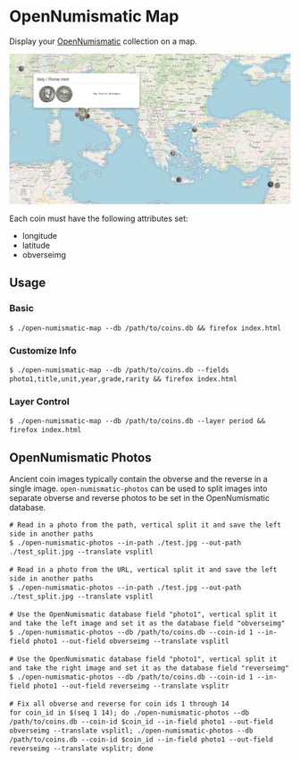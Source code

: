# OpenNumismatic Map

Display your [OpenNumismatic](https://github.com/OpenNumismat) collection on a map.

![Example](./img/example.png "Example")

Each coin must have the following attributes set:

- longitude
- latitude
- obverseimg

## Usage

### Basic

```
$ ./open-numismatic-map --db /path/to/coins.db && firefox index.html 
```

### Customize Info

```
$ ./open-numismatic-map --db /path/to/coins.db --fields photo1,title,unit,year,grade,rarity && firefox index.html
```

### Layer Control

```
$ ./open-numismatic-map --db /path/to/coins.db --layer period && firefox index.html
```

## OpenNumismatic Photos

Ancient coin images typically contain the obverse and the reverse in a single image. `open-numismatic-photos` can be used to split images into separate obverse and reverse photos to be set in the OpenNumismatic database.

```
# Read in a photo from the path, vertical split it and save the left side in another paths 
$ ./open-numismatic-photos --in-path ./test.jpg --out-path ./test_split.jpg --translate vsplitl

# Read in a photo from the URL, vertical split it and save the left side in another paths 
$ ./open-numismatic-photos --in-path ./test.jpg --out-path ./test_split.jpg --translate vsplitl

# Use the OpenNumismatic database field "photo1", vertical split it and take the left image and set it as the database field "obverseimg"
$ ./open-numismatic-photos --db /path/to/coins.db --coin-id 1 --in-field photo1 --out-field obverseimg --translate vsplitl

# Use the OpenNumismatic database field "photo1", vertical split it and take the right image and set it as the database field "reverseimg"
$ ./open-numismatic-photos --db /path/to/coins.db --coin-id 1 --in-field photo1 --out-field reverseimg --translate vsplitr

# Fix all obverse and reverse for coin ids 1 through 14
for coin_id in $(seq 1 14); do ./open-numismatic-photos --db /path/to/coins.db --coin-id $coin_id --in-field photo1 --out-field obverseimg --translate vsplitl; ./open-numismatic-photos --db /path/to/coins.db --coin-id $coin_id --in-field photo1 --out-field reverseimg --translate vsplitr; done
```
